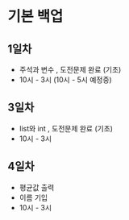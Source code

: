 # 기본 백업

## 1일차

- 주석과 변수 , 도전문제 완료 (기초)
- 10시 - 3시 (10시 - 5시 예정중)

## 3일차

- list와 int , 도전문제 완료 (기초)
- 10시 - 3시

## 4일차

- 평균값 출력
- 이름 기입
- 10시 - 3시